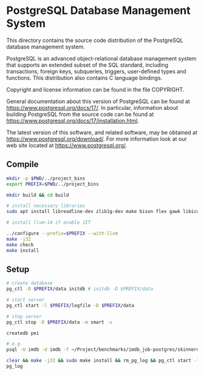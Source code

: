 PostgreSQL Database Management System
=====================================

This directory contains the source code distribution of the PostgreSQL
database management system.

PostgreSQL is an advanced object-relational database management system
that supports an extended subset of the SQL standard, including
transactions, foreign keys, subqueries, triggers, user-defined types
and functions.  This distribution also contains C language bindings.

Copyright and license information can be found in the file COPYRIGHT.

General documentation about this version of PostgreSQL can be found at
<https://www.postgresql.org/docs/17/>.  In particular, information
about building PostgreSQL from the source code can be found at
<https://www.postgresql.org/docs/17/installation.html>.

The latest version of this software, and related software, may be
obtained at <https://www.postgresql.org/download/>.  For more information
look at our web site located at <https://www.postgresql.org/>.



## Compile
```bash
mkdir -p $PWD/../project_bins
export PREFIX=$PWD/../project_bins

mkdir build && cd build

# install necessary libraries
sudo apt install libreadline-dev zlib1g-dev make bison flex gawk libicu-dev pkg-config

# install llvm-14 if enable JIT

../configure --prefix=$PREFIX --with-llvm
make -j32
make check
make install
```

## Setup
```bash
# create database
pg_ctl -D $PREFIX/data initdb # initdb -D $PREFIX/data

# start server
pg_ctl start -l $PREFIX/logfile -D $PREFIX/data

# stop server
pg_ctl stop -D $PREFIX/data -m smart -s

createdb pei

# e.g. 
psql -U imdb -d imdb -f ~/Project/benchmarks/imdb_job-postgres/skinnerdb_queries/6d.sql

clear && make -j32 && sudo make install && rm_pg_log && pg_ctl start -l $PREFIX/logfile -D $PREFIX/data && psql -U imdb -d imdb -h /tmp -f ./qs_6d.sql && pg_ctl stop -D $PREFIX/data -m smart -s
pg_log
```

